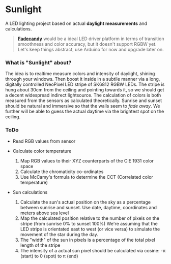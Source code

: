 Sunlight
===================

A LED lighting project based on actual **daylight measurements** and calculations.
> **[Fadecandy](https://github.com/scanlime/fadecandy)** would be a ideal LED driver platform in terms of transition smoothness and color accuracy, but it doesn't support RGBW yet. Let's keep things abstract, use Arduino for now and upgrade later on.

### What is "Sunlight" about?
The idea is to realtime measure colors and intensity of daylight, shining through your windows. Then boost it inside in a subtile manner via a long, digitally controlled NeoPixel LED stripe of SK6812 RGBW LEDs. The stripe is hung about 30cm from the ceiling and pointing towards it, so we should get a decent widespread indirect lightsource. The calculation of colors is both measured from the sensors as calculated theoretically. Sunrise and sunset should be natural and immersive so that the walls seem to *fade away*. We further will be able to guess the actual daytime via the brightest spot on the ceiling. 

### ToDo
- Read RGB values from sensor
- Calculate color temperature
  1. Map RGB values to their XYZ counterparts of the CIE 1931 color space
  2. Calculate the chromaticity co-ordinates
  3. Use McCamy's formula to determine the CCT (Correlated color temperature)

- Sun calculations
  1. Calculate the sun's actual position on the sky as a percentage between sunrise and sunset. Use date, daytime, coordinates and meters above sea level
  2. Map the calculated position relative to the number of pixels on the stripe (from sunrise 0% to sunset 100%)
  We're assuming that the LED stripe is orientated east to west (or vice versa) to simulate the movement of the star during the day.
  3. The "width" of the sun in pixels is a percentage of the total pixel length of the stripe
  4. The intensity of a actual sun pixel should be calculated via cosine: -π (start) to 0 (spot) to π (end)

